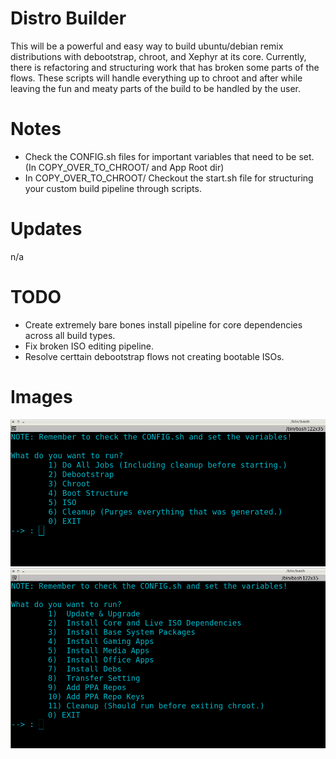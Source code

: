 # Distro Builder
This will be a powerful and easy way to build ubuntu/debian remix distributions with
debootstrap, chroot, and Xephyr at its core. Currently, there is refactoring and structuring work that has broken some parts of the flows. These scripts will handle everything up to chroot and after while leaving the fun and meaty parts of the build to
be handled by the user. 

# Notes
* Check the CONFIG.sh files for important variables that need to be set. (In COPY_OVER_TO_CHROOT/ and App Root dir)
* In COPY_OVER_TO_CHROOT/ Checkout the start.sh file for structuring your custom build pipeline through scripts.

# Updates
n/a

# TODO
* Create extremely bare bones install pipeline for core dependencies across all build types.
* Fix broken ISO editing pipeline.
* Resolve certtain debootstrap flows not creating bootable ISOs.

# Images
![1 Distro Builder Menu. ](images/pic1.png)
![1 Distro Builder Chroot Menu. ](images/pic2.png)
